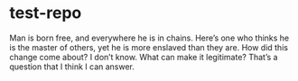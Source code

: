 # test-repo

Man is born free, and everywhere he is in chains. 
Here’s one who thinks he is the master of others, yet he is more enslaved than they are. 
How did this change come about? I don’t know. 
What can make it legitimate? 
That’s a question that I think I can answer.
